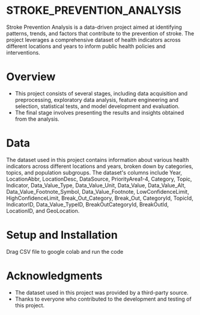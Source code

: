 # STROKE_PREVENTION_ANALYSIS
Stroke Prevention Analysis is a data-driven project aimed at identifying patterns, trends, and factors that contribute to the prevention of stroke. The project leverages a comprehensive dataset of health indicators across different locations and years to inform public health policies and interventions.

# Overview

- This project consists of several stages, including data acquisition and preprocessing, exploratory data analysis, feature engineering and selection, statistical tests, and model development and evaluation. 
- The final stage involves presenting the results and insights obtained from the analysis.

# Data

The dataset used in this project contains information about various health indicators across different locations and years, broken down by categories, topics, and population subgroups. The dataset's columns include Year, LocationAbbr, LocationDesc, DataSource, PriorityArea1-4, Category, Topic, Indicator, Data_Value_Type, Data_Value_Unit, Data_Value, Data_Value_Alt, Data_Value_Footnote_Symbol, Data_Value_Footnote, LowConfidenceLimit, HighConfidenceLimit, Break_Out_Category, Break_Out, CategoryId, TopicId, IndicatorID, Data_Value_TypeID, BreakOutCategoryId, BreakOutId, LocationID, and GeoLocation.

# Setup and Installation
  Drag CSV file to google colab and run the code

# Acknowledgments

- The dataset used in this project was provided by a third-party source.
- Thanks to everyone who contributed to the development and testing of this project.
